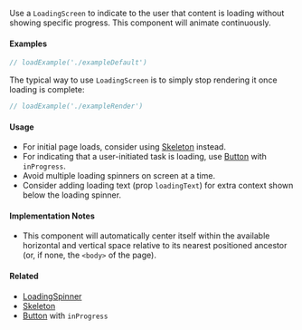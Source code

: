 Use a `LoadingScreen` to indicate to the user that content is loading without showing specific progress.
This component will animate continuously.

#### Examples

```jsx
// loadExample('./exampleDefault')
```

The typical way to use `LoadingScreen` is to simply stop rendering it once loading is complete:

```jsx
// loadExample('./exampleRender')
```

#### Usage

- For initial page loads, consider using [Skeleton](#!/Skeleton) instead.
- For indicating that a user-initiated task is loading, use [Button](#!/Button) with `inProgress`.
- Avoid multiple loading spinners on screen at a time.
- Consider adding loading text (prop `loadingText`) for extra context shown below the loading spinner.

#### Implementation Notes

- This component will automatically center itself within the available horizontal and vertical space relative to
  its nearest positioned ancestor (or, if none, the `<body>` of the page).

#### Related

- [LoadingSpinner](#!/LoadingSpinner)
- [Skeleton](#!/Skeleton)
- [Button](#!/Button) with `inProgress`
